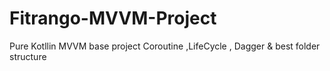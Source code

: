# Fitrango-MVVM-Project
Pure Kotllin MVVM base project Coroutine ,LifeCycle , Dagger &amp; best folder structure
